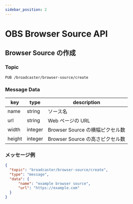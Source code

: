 ```yaml
---
sidebar_position: 2
---
```


# OBS Browser Source API

## Browser Source の作成

### Topic

```
PUB /broadcaster/browser-source/create
```

### Message Data

| key    | type    | description                     |
| ------ | ------- | ------------------------------- |
| name   | string  | ソース名                        |
| url    | string  | Web ページの URL                |
| width  | integer | Browser Source の横幅ピクセル数 |
| height | integer | Browser Source の高さピクセル数 |

### メッセージ例

```json
{
  "topic": "broadcaster/browser-source/create",
  "type": "message",
  "data": {
      "name": "example browser source",
      "url": "https://example.com"
  }
}
```
